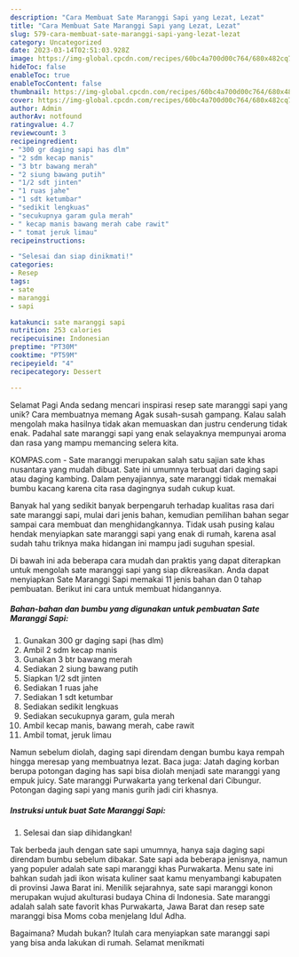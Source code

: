 ```yaml
---
description: "Cara Membuat Sate Maranggi Sapi yang Lezat, Lezat"
title: "Cara Membuat Sate Maranggi Sapi yang Lezat, Lezat"
slug: 579-cara-membuat-sate-maranggi-sapi-yang-lezat-lezat
category: Uncategorized
date: 2023-03-14T02:51:03.928Z
image: https://img-global.cpcdn.com/recipes/60bc4a700d00c764/680x482cq70/sate-maranggi-sapi-foto-resep-utama.jpg
hideToc: false
enableToc: true
enableTocContent: false
thumbnail: https://img-global.cpcdn.com/recipes/60bc4a700d00c764/680x482cq70/sate-maranggi-sapi-foto-resep-utama.jpg
cover: https://img-global.cpcdn.com/recipes/60bc4a700d00c764/680x482cq70/sate-maranggi-sapi-foto-resep-utama.jpg
author: Admin
authorAv: notfound
ratingvalue: 4.7
reviewcount: 3
recipeingredient:
- "300 gr daging sapi has dlm"
- "2 sdm kecap manis"
- "3 btr bawang merah"
- "2 siung bawang putih"
- "1/2 sdt jinten"
- "1 ruas jahe"
- "1 sdt ketumbar"
- "sedikit lengkuas"
- "secukupnya garam gula merah"
- " kecap manis bawang merah cabe rawit"
- " tomat jeruk limau"
recipeinstructions:

- "Selesai dan siap dinikmati!"
categories:
- Resep
tags:
- sate
- maranggi
- sapi

katakunci: sate maranggi sapi 
nutrition: 253 calories
recipecuisine: Indonesian
preptime: "PT30M"
cooktime: "PT59M"
recipeyield: "4"
recipecategory: Dessert

---
```



Selamat Pagi Anda sedang mencari inspirasi resep sate maranggi sapi yang unik? Cara membuatnya memang Agak susah-susah gampang. Kalau salah mengolah maka hasilnya tidak akan memuaskan dan justru cenderung tidak enak. Padahal sate maranggi sapi yang enak selayaknya mempunyai aroma dan rasa yang mampu memancing selera kita.


KOMPAS.com - Sate maranggi merupakan salah satu sajian sate khas nusantara yang mudah dibuat. Sate ini umumnya terbuat dari daging sapi atau daging kambing. Dalam penyajiannya, sate maranggi tidak memakai bumbu kacang karena cita rasa dagingnya sudah cukup kuat.

Banyak hal yang sedikit banyak berpengaruh terhadap kualitas rasa dari sate maranggi sapi, mulai dari jenis bahan, kemudian pemilihan bahan segar sampai cara membuat dan menghidangkannya. Tidak usah pusing kalau hendak menyiapkan sate maranggi sapi yang enak di rumah, karena asal sudah tahu triknya maka hidangan ini mampu jadi suguhan spesial.


Di bawah ini ada beberapa cara mudah dan praktis yang dapat diterapkan untuk mengolah sate maranggi sapi yang siap dikreasikan. Anda dapat menyiapkan Sate Maranggi Sapi memakai 11 jenis bahan dan 0 tahap pembuatan. Berikut ini cara untuk membuat hidangannya.

<!--inarticleads1-->

##### Bahan-bahan dan bumbu yang digunakan untuk pembuatan Sate Maranggi Sapi:

1. Gunakan 300 gr daging sapi (has dlm)
1. Ambil 2 sdm kecap manis
1. Gunakan 3 btr bawang merah
1. Sediakan 2 siung bawang putih
1. Siapkan 1/2 sdt jinten
1. Sediakan 1 ruas jahe
1. Sediakan 1 sdt ketumbar
1. Sediakan sedikit lengkuas
1. Sediakan secukupnya garam, gula merah
1. Ambil  kecap manis, bawang merah, cabe rawit
1. Ambil  tomat, jeruk limau


Namun sebelum diolah, daging sapi direndam dengan bumbu kaya rempah hingga meresap yang membuatnya lezat. Baca juga: Jatah daging korban berupa potongan daging has sapi bisa diolah menjadi sate maranggi yang empuk juicy. Sate maranggi Purwakarta yang terkenal dari Cibungur. Potongan daging sapi yang manis gurih jadi ciri khasnya. 

<!--inarticleads2-->

##### Instruksi untuk buat Sate Maranggi Sapi:


1. Selesai dan siap dihidangkan!

Tak berbeda jauh dengan sate sapi umumnya, hanya saja daging sapi direndam bumbu sebelum dibakar. Sate sapi ada beberapa jenisnya, namun yang populer adalah sate sapi maranggi khas Purwakarta. Menu sate ini bahkan sudah jadi ikon wisata kuliner saat kamu menyambangi kabupaten di provinsi Jawa Barat ini. Menilik sejarahnya, sate sapi maranggi konon merupakan wujud akulturasi budaya China di Indonesia. Sate maranggi adalah salah sate favorit khas Purwakarta, Jawa Barat dan resep sate maranggi bisa Moms coba menjelang Idul Adha. 

Bagaimana? Mudah bukan? Itulah cara menyiapkan sate maranggi sapi yang bisa anda lakukan di rumah. Selamat menikmati
